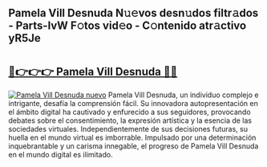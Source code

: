 ## Pamela Vill Desnuda N𝚞𝚎vos desn𝚞dos filtr𝚊dos - Parts-IvW F𝚘tos vid𝚎o - C𝚘ntenido atr𝚊ctivo yR5Je

# <h2><a href="http://mb4r1lq.tromn.icu/?c=Pamela+Vill+Desnuda">🔗👉👉👉 Pamela Vill Desnuda 🔗🔗</a></h2>

[![Pamela Vill Desnuda nuevo](https://i.imgur.com/pEAQMta.gif)](http://mb4r1lq.tromn.icu/?c=Pamela+Vill+Desnuda)
Pamela Vill Desnuda, un individuo complejo e intrigante, desafía la comprensión fácil. Su innovadora autopresentación en el ámbito digital ha cautivado y enfurecido a sus seguidores, provocando debates sobre el consentimiento, la expresión artística y la esencia de las sociedades virtuales. Independientemente de sus decisiones futuras, su huella en el mundo virtual es imborrable. Impulsado por una determinación inquebrantable y un carisma innegable, el progreso de Pamela Vill Desnuda en el mundo digital es ilimitado.
